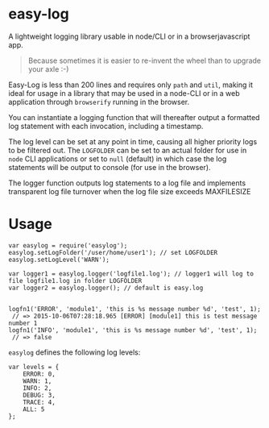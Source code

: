 # easy-log
A lightweight logging library usable in node/CLI or in a browserjavascript app.

> Because sometimes it is easier to re-invent the wheel than to upgrade your axle :-)

Easy-Log is less than 200 lines and requires only `path` and `util`, making it ideal for usage in a library that may be used in a node-CLI or in a web application through `browserify` running in the browser.

You can instantiate a logging function that will thereafter output a formatted log statement with each invocation, including a timestamp.

The log level can be set at any point in time, causing all higher priority logs to be filtered out.
The `LOGFOLDER` can be set to an actual folder for use in `node` CLI applications or set to `null` (default) in which case the log statements will be output to console (for use in the browser).

The logger function outputs log statements to a log file and implements transparent log file turnover when the log file size exceeds MAXFILESIZE

# Usage
```
var easylog = require('easylog');
easylog.setLogFolder('/user/home/user1'); // set LOGFOLDER
easylog.setLogLevel('WARN');

var logger1 = easylog.logger('logfile1.log'); // logger1 will log to file logfile1.log in folder LOGFOLDER
var logger2 = easylog.logger(); // default is easy.log


logfn1('ERROR', 'module1', 'this is %s message number %d', 'test', 1); 
 // => 2015-10-06T07:28:18.965 [ERROR] [module1] this is test message number 1
logfn1('INFO', 'module1', 'this is %s message number %d', 'test', 1); 
 // => false
```

`easylog` defines the following log levels:
```
var levels = {
	ERROR: 0,
	WARN: 1,
	INFO: 2,
	DEBUG: 3,
	TRACE: 4,
	ALL: 5
};
```
